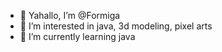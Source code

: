 - 👋 Yahallo, I’m @Formiga
- 👀 I’m interested in java, 3d modeling, pixel arts
- 🌱 I’m currently learning java
